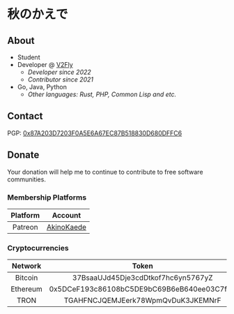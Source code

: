 # 秋のかえで

## About

- Student
- Developer @ [V2Fly](https://github.com/v2fly)
  - *Developer since 2022*
  - *Contributor since 2021*
- Go, Java, Python
  - *Other languages: Rust, PHP, Common Lisp and etc.*

## Contact

PGP: [0x87A203D7203F0A5E6A67EC87B518830D680DFFC6](https://keys.openpgp.org/vks/v1/by-fingerprint/87A203D7203F0A5E6A67EC87B518830D680DFFC6)

## Donate

Your donation will help me to continue to contribute to free software communities.

### Membership Platforms

| Platform |                     Account                      |
| :------: | :----------------------------------------------: |
| Patreon  | [AkinoKaede](https://www.patreon.com/AkinoKaede) |

### Cryptocurrencies

| Network  |                   Token                    |
| :------: | :----------------------------------------: |
| Bitcoin  |     37BsaaUJd45Dje3cdDtkof7hc6yn5767yZ     |
| Ethereum | 0x5DCeF193c86108bC5DE9bC69B6eB640ee03C7f55 |
|   TRON   |     TGAHFNCJQEMJEerk78WpmQvDuK3JKEMNrF     |
